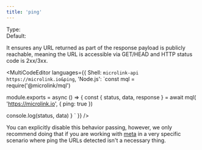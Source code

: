 ```yaml
---
title: 'ping'
--- 
```


Type: <Type children='<boolean>'/><br/>
Default: <Type children='true'/>

It ensures any URL returned as part of the response payload is publicly reachable, meaning the URL is accessible via GET/HEAD and HTTP status code is 2xx/3xx.

<MultiCodeEditor languages={{
  Shell: `microlink-api https://microlink.io&ping`,
  'Node.js': `const mql = require('@microlink/mql')
 
module.exports = async () => {
  const { status, data, response } = await mql(
    'https://microlink.io', { 
      ping: true
  })
  
 console.log(status, data)
}
  `
  }} 
/>

You can explicitly disable this behavior passing, however, we only recommend doing that if you are working with [meta](/docs/api/parameters/meta) in a very specific scenario where ping the URLs detected isn't a necessary thing.
